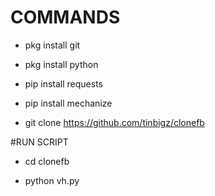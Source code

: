 # COMMANDS
* pkg install git
 
* pkg install python

* pip install requests
 
* pip install mechanize
 
* git clone https://github.com/tinbigz/clonefb

#RUN SCRIPT
* cd clonefb
 
* python vh.py


